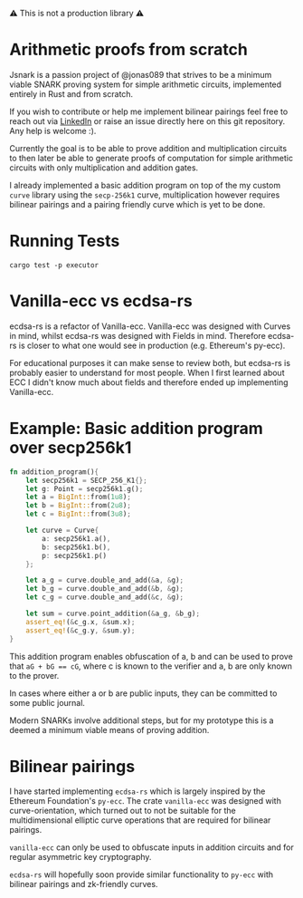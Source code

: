 ⚠️ This is not a production library ⚠️
# Arithmetic proofs from scratch

Jsnark is a passion project of @jonas089 that strives to be a minimum viable SNARK proving system for simple arithmetic circuits, implemented entirely in Rust and from scratch.

If you wish to contribute or help me implement bilinear pairings feel free to reach out via [LinkedIn](https://www.linkedin.com/in/jonas-pauli/) or raise an issue directly here on this git repository. Any help is welcome :).

Currently the goal is to be able to prove addition and multiplication circuits to then later be able to generate proofs of computation for simple arithmetic circuits with only multiplication and addition gates.

I already implemented a basic addition program on top of the my custom `curve` library using the `secp-256k1` curve, multiplication however requires bilinear pairings and a pairing friendly curve which is yet to be done.

# Running Tests
```
cargo test -p executor
```

# Vanilla-ecc vs ecdsa-rs
ecdsa-rs is a refactor of Vanilla-ecc. Vanilla-ecc was designed with Curves in mind, whilst ecdsa-rs was designed with Fields in mind. Therefore ecdsa-rs is closer to what one would see in production (e.g. Ethereum's py-ecc).

For educational purposes it can make sense to review both, but ecdsa-rs is probably easier to understand for most people. When I first learned about ECC I didn't know much about fields and therefore ended up implementing Vanilla-ecc.

# Example: Basic addition program over secp256k1

```rust
fn addition_program(){
    let secp256k1 = SECP_256_K1{};
    let g: Point = secp256k1.g();
    let a = BigInt::from(1u8);
    let b = BigInt::from(2u8);
    let c = BigInt::from(3u8);

    let curve = Curve{
        a: secp256k1.a(),
        b: secp256k1.b(),
        p: secp256k1.p()
    };

    let a_g = curve.double_and_add(&a, &g);
    let b_g = curve.double_and_add(&b, &g);
    let c_g = curve.double_and_add(&c, &g);

    let sum = curve.point_addition(&a_g, &b_g);
    assert_eq!(&c_g.x, &sum.x);
    assert_eq!(&c_g.y, &sum.y);
}
```

This addition program enables obfuscation of a, b and can be used to prove that `aG + bG == cG`, where c is known to the verifier and a, b are only known to the prover.

In cases where either a or b are public inputs, they can be committed to some public journal.

Modern SNARKs involve additional steps, but for my prototype this is a deemed a minimum viable means of proving addition.

# Bilinear pairings
I have started implementing `ecdsa-rs` which is largely inspired by the Ethereum Foundation's `py-ecc`. The crate `vanilla-ecc` was designed with curve-orientation, which turned out to not be suitable for the multidimensional elliptic curve operations that are required for bilinear pairings.

`vanilla-ecc` can only be used to obfuscate inputs in addition circuits and for regular asymmetric key cryptography.

`ecdsa-rs` will hopefully soon provide similar functionality to `py-ecc` with bilinear pairings and zk-friendly curves.

